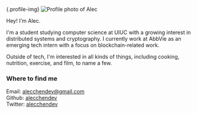 {.profile-img}
![Profile photo of Alec](static/profile.png)

Hey! I'm Alec.

I'm a student studying computer science at UIUC with a growing interest in distributed systems and cryptography. I currently work at AbbVie as an emerging tech intern with a focus on blockchain-related work.

Outside of tech, I'm interested in all kinds of things, including cooking, nutrition, exercise, and film, to name a few.

### Where to find me
Email: [alecchendev@gmail.com](mailto:alecchendev@gmail.com)
<br>
Github: [alecchendev](https://github.com/alecchendev)
<br>
Twitter: [alecchendev](https://twitter.com/alecchendev)

